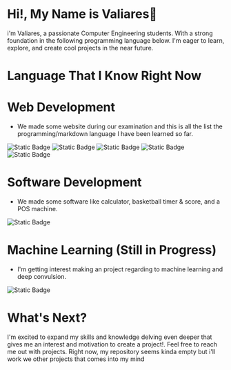 # Hi!, My Name is Valiares👋
i'm Valiares, a passionate Computer Engineering students. With a strong foundation in the following programming language below. I'm eager to learn, explore, and create cool projects in the near future.

# Language That I Know Right Now

# Web Development
- We made some website during our examination and this is all the list the programming/markdown language I have been learned so far.

![Static Badge](https://img.shields.io/badge/Tailwind_CSS-%2306B6D4?style=for-the-badge&logo=tailwindcss&logoColor=blue&labelColor=white)
![Static Badge](https://img.shields.io/badge/HTML-%23E34F26?style=for-the-badge&logo=html5&logoColor=%23E34F26&labelColor=white) ![Static Badge](https://img.shields.io/badge/CSS3-blue?style=for-the-badge&logo=css3&color=blue)  ![Static Badge](https://img.shields.io/badge/Materialiaze_CSS-white?style=for-the-badge&logo=materializecss&color=%23EA7076) ![Static Badge](https://img.shields.io/badge/php-blue?style=for-the-badge&logo=php&logoColor=white&color=%23777BB4) 

# Software Development
- We made some software like calculator, basketball timer & score, and a POS machine. 

![Static Badge](https://img.shields.io/badge/VISUAL_BASIC-blue?style=for-the-badge&logo=visualbasic&logoColor=blue&labelColor=white) 

# Machine Learning (Still in Progress)
- I'm getting interest making an project regarding to machine learning and deep convulsion.

![Static Badge](https://img.shields.io/badge/python-lightblue?style=for-the-badge&logo=python&labelColor=yellow&color=%233776AB)

# What's Next?

I'm excited to expand my skills and knowledge delving even deeper that gives me an interest and motivation to create a project!. Feel free to reach me out with projects. Right now, my repository seems kinda empty but i'll work we other projects that comes into my mind

